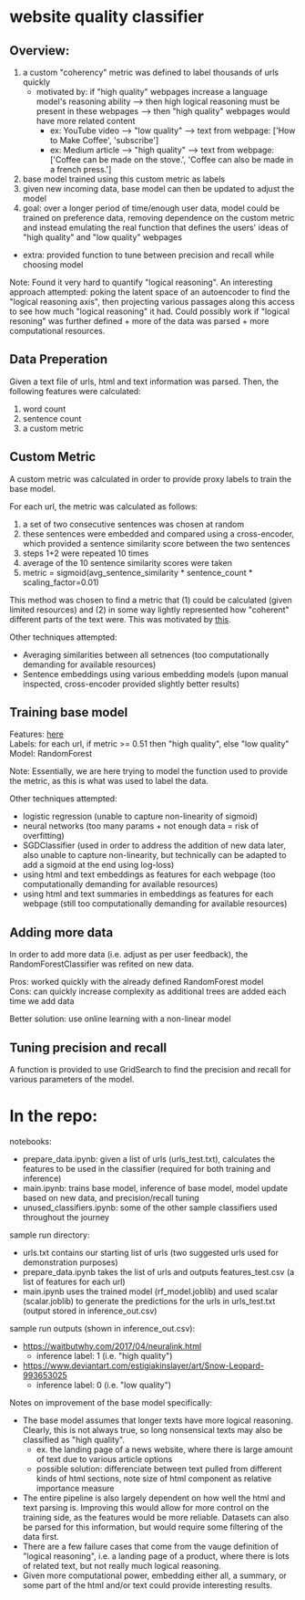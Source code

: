 # website quality classifier

## Overview:
 1. a custom "coherency" metric was defined to label thousands of urls quickly
    - motivated by: if "high quality" webpages increase a language model's reasoning ability --> then high logical reasoning must be present in these webpages --> then "high quality" webpages would have more related content
        - ex: YouTube video --> "low quality" --> text from webpage: ['How to Make Coffee', 'subscribe']
        - ex: Medium article --> "high quality" --> text from webpage: ['Coffee can be made on the stove.', 'Coffee can also be made in a french press.']
 2. base model trained using this custom metric as labels
 3. given new incoming data, base model can then be updated to adjust the model
 4. goal: over a longer period of time/enough user data, model could be trained on preference data, removing dependence on the custom metric and instead emulating the real function that defines the users' ideas of "high quality" and "low quality" webpages
 * extra: provided function to tune between precision and recall while choosing model


Note: Found it very hard to quantify "logical reasoning". An interesting approach attempted: poking the latent space of an autoencoder to find the "logical reasoning axis", then projecting various passages along this access to see how much "logical reasoning" it had. Could possibly work if "logical resoning" was further defined + more of the data was parsed + more computational resources.


## Data Preperation

Given a text file of urls, html and text information was parsed. Then, the following features were calculated:
1. word count
2. sentence count
3. a custom metric

## Custom Metric

A custom metric was calculated in order to provide proxy labels to train the base model.

For each url, the metric was calculated as follows:
1. a set of two consecutive sentences was chosen at random
2. these sentences were embedded and compared using a cross-encoder, which provided a sentence similarity score between the two sentences
3. steps 1+2 were repeated 10 times
4. average of the 10 sentence similarity scores were taken
5. metric = sigmoid(avg_sentence_similarity * sentence_count * scaling_factor=0.01)

This method was chosen to find a metric that (1) could be calculated (given limited resources) and (2) in some way lightly represented how "coherent" different parts of the text were. This was motivated by [this](#overview).

Other techniques attempted:
 - Averaging similarities between all setnences (too computationally demanding for available resources)
 - Sentence embeddings using various embedding models (upon manual inspected, cross-encoder provided slightly better results)

## Training base model

Features: [here](#data-preperation)<br>
Labels: for each url, if metric >= 0.51 then "high quality", else "low quality"<br>
Model: RandomForest

Note: Essentially, we are here trying to model the function used to provide the metric, as this is what was used to label the data.

Other techniques attempted:
 - logistic regression (unable to capture non-linearity of sigmoid)
 - neural networks (too many params + not enough data = risk of overfitting)
 - SGDClassifier (used in order to address the addition of new data later, also unable to capture non-linearity, but technically can be adapted to add a sigmoid at the end using log-loss)
 - using html and text embeddings as features for each webpage (too computationally demanding for available resources)
 - using html and text summaries in embeddings as features for each webpage (still too computationally demanding for available resources)

## Adding more data

In order to add more data (i.e. adjust as per user feedback), the RandomForestClassifier was refited on new data.

Pros: worked quickly with the already defined RandomForest model<br>
Cons: can quickly increase complexity as additional trees are added each time we add data

Better solution: use online learning with a non-linear model

## Tuning precision and recall

A function is provided to use GridSearch to find the precision and recall for various parameters of the model.

# In the repo:

notebooks:
 - prepare_data.ipynb: given a list of urls (urls_test.txt), calculates the features to be used in the classifier (required for both training and inference)
 - main.ipynb: trains base model, inference of base model, model update based on new data, and precision/recall tuning
 - unused_classifiers.ipynb: some of the other sample classifiers used throughout the journey

sample run directory: 
 - urls.txt contains our starting list of urls (two suggested urls used for demonstration purposes)
 - prepare_data.ipynb takes the list of urls and outputs features_test.csv (a list of features for each url)
 - main.ipynb uses the trained model (rf_model.joblib) and used scalar (scalar.joblib) to generate the predictions for the urls in urls_test.txt (output stored in inference_out.csv)

sample run outputs (shown in inference_out.csv):
 - https://waitbutwhy.com/2017/04/neuralink.html
    - inference label: 1 (i.e. "high quality") 
 - https://www.deviantart.com/estigiakinslayer/art/Snow-Leopard-993653025
    - inference label: 0 (i.e. "low quality")

Notes on improvement of the base model specifically:
 - The base model assumes that longer texts have more logical reasoning. Clearly, this is not always true, so long nonsensical texts may also be classified as "high quality".
    - ex. the landing page of a news website, where there is large amount of text due to various article options
    - possible solution: differenciate between text pulled from different kinds of html sections, note size of html component as relative importance measure
 - The entire pipeline is also largely dependent on how well the html and text parsing is. Improving this would allow for more control on the training side, as the features would be more reliable. Datasets can also be parsed for this information, but would require some filtering of the data first.
 - There are a few failure cases that come from the vauge definition of "logical reasoning", i.e. a landing page of a product, where there is lots of related text, but not really much logical reasoning.
 - Given more computational power, embedding either all, a summary, or some part of the html and/or text could provide interesting results.

